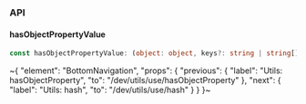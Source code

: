 

### API

#### hasObjectPropertyValue

```ts
const hasObjectPropertyValue: (object: object, keys?: string | string[]) => boolean;
```


~{
  "element": "BottomNavigation",
  "props": {
    "previous": {
      "label": "Utils: hasObjectProperty",
      "to": "/dev/utils/use/hasObjectProperty"
    },
    "next": {
      "label": "Utils: hash",
      "to": "/dev/utils/use/hash"
    }
  }
}~